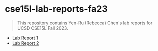 # cse15l-lab-reports-fa23

> This repository contains Yen-Ru (Rebecca) Chen's lab reports for UCSD CSE15L Fall 2023.


- [Lab Report 1](./week1.md)
- [Lab Report 2](./week3.md)
